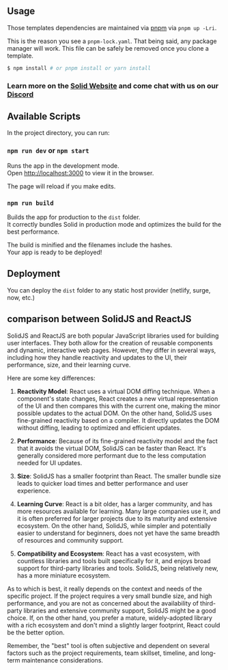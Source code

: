 ## Usage

Those templates dependencies are maintained via [pnpm](https://pnpm.io) via `pnpm up -Lri`.

This is the reason you see a `pnpm-lock.yaml`. That being said, any package manager will work. This file can be safely be removed once you clone a template.

```bash
$ npm install # or pnpm install or yarn install
```

### Learn more on the [Solid Website](https://solidjs.com) and come chat with us on our [Discord](https://discord.com/invite/solidjs)

## Available Scripts

In the project directory, you can run:

### `npm run dev` or `npm start`

Runs the app in the development mode.<br>
Open [http://localhost:3000](http://localhost:3000) to view it in the browser.

The page will reload if you make edits.<br>

### `npm run build`

Builds the app for production to the `dist` folder.<br>
It correctly bundles Solid in production mode and optimizes the build for the best performance.

The build is minified and the filenames include the hashes.<br>
Your app is ready to be deployed!

## Deployment

You can deploy the `dist` folder to any static host provider (netlify, surge, now, etc.)

## comparison between SolidJS and ReactJS

SolidJS and ReactJS are both popular JavaScript libraries used for building user interfaces. They both allow for the creation of reusable components and dynamic, interactive web pages. However, they differ in several ways, including how they handle reactivity and updates to the UI, their performance, size, and their learning curve.

Here are some key differences:

1. **Reactivity Model**: React uses a virtual DOM diffing technique. When a component's state changes, React creates a new virtual representation of the UI and then compares this with the current one, making the minor possible updates to the actual DOM. On the other hand, SolidJS uses fine-grained reactivity based on a compiler. It directly updates the DOM without diffing, leading to optimized and efficient updates.

2. **Performance**: Because of its fine-grained reactivity model and the fact that it avoids the virtual DOM, SolidJS can be faster than React. It's generally considered more performant due to the less computation needed for UI updates.

3. **Size**: SolidJS has a smaller footprint than React. The smaller bundle size leads to quicker load times and better performance and user experience.

4. **Learning Curve**: React is a bit older, has a larger community, and has more resources available for learning. Many large companies use it, and it is often preferred for larger projects due to its maturity and extensive ecosystem. On the other hand, SolidJS, while simpler and potentially easier to understand for beginners, does not yet have the same breadth of resources and community support.

5. **Compatibility and Ecosystem**: React has a vast ecosystem, with countless libraries and tools built specifically for it, and enjoys broad support for third-party libraries and tools. SolidJS, being relatively new, has a more miniature ecosystem.

As to which is best, it really depends on the context and needs of the specific project. If the project requires a very small bundle size, and high performance, and you are not as concerned about the availability of third-party libraries and extensive community support, SolidJS might be a good choice. If, on the other hand, you prefer a mature, widely-adopted library with a rich ecosystem and don't mind a slightly larger footprint, React could be the better option.

Remember, the "best" tool is often subjective and dependent on several factors such as the project requirements, team skillset, timeline, and long-term maintenance considerations.
